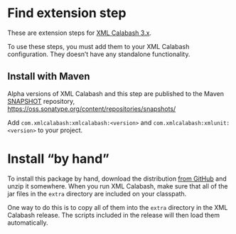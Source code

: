 #  Find extension step

These are extension steps for [XML Calabash 3.x](https://github.com/xmlcalabash/xmlcalabash3).

To use these steps, you must add them to your XML Calabash configuration. They doesn’t
have any standalone functionality.

## Install with Maven

Alpha versions of XML Calabash and this step are published to the Maven
[SNAPSHOT](https://help.sonatype.com/en/maven-repositories.html) repository,
https://oss.sonatype.org/content/repositories/snapshots/

Add `com.xmlcalabash:xmlcalabash:<version>` and
`com.xmlcalabash:xmlunit:<version>` to your project.

# Install “by hand”

To install this package by hand, download the distribution
[from GitHub](https://github.com/xmlcalabash/xmlcalabash3/releases) and
unzip it somewhere. When you run XML Calabash, make sure that
all of the jar files in the `extra` directory are included on your classpath.

One way to do this is to copy all of them into the `extra` directory
in the XML Calabash release. The scripts included in the release will
then load them automatically.
